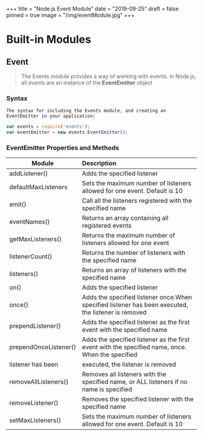 +++
title = "Node.js Event Module"
date = "2019-09-25"
draft = false
pinned = true
image = "/img/eventModule.jpg"
+++
# Built-in Modules
## Event
>The Events module provides a way of working with events.
In Node.js, all events are an instance of the **EventEmitter** object

### Syntax
    The syntax for including the Events module, and creating an EventEmitter in your application:

```javascript
var events = require('events');
var eventEmitter = new events.EventEmitter();
```
### EventEmitter Properties and Methods
Module                 | Description
-----------------------|:-----------
addListener()          |Adds the specified listener
defaultMaxListeners	   |Sets the maximum number of listeners allowed for one event. Default is 10
emit()	               |Call all the listeners registered with the specified name
eventNames()	       |Returns an array containing all registered events
getMaxListeners()	   |Returns the maximum number of listeners allowed for one event
listenerCount()	       |Returns the number of listeners with the specified name
listeners()	           |Returns an array of listeners with the specified name
on()	               |Adds the specified listener
once()	               |Adds the specified listener once.When specified listener has been executed, the listener is removed
prependListener()	   |Adds the specified listener as the first event with the specified name
prependOnceListener()  |Adds the specified listener as the first event with the specified name, once. When the specified 
listener has been      |executed, the listener is removed
removeAllListeners()   |Removes all listeners with the specified name, or ALL listeners if no name is specified
removeListener()	   |Removes the specified listener with the specified name
setMaxListeners()	   |Sets the maximum number of listeners allowed for one event. Default is 10